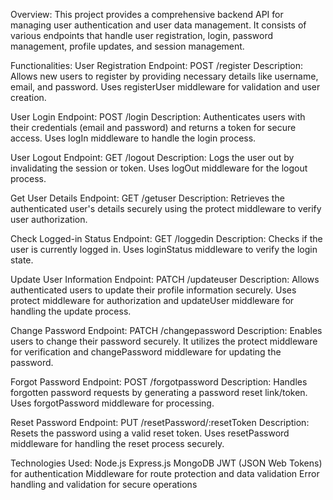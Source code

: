 Overview:
This project provides a comprehensive backend API for managing user authentication and user data management. It consists of various endpoints that handle user registration, login, password management, profile updates, and session management.

Functionalities:
User Registration
Endpoint: POST /register
Description: Allows new users to register by providing necessary details like username, email, and password. Uses registerUser middleware for validation and user creation.

User Login
Endpoint: POST /login
Description: Authenticates users with their credentials (email and password) and returns a token for secure access. Uses logIn middleware to handle the login process.

User Logout
Endpoint: GET /logout
Description: Logs the user out by invalidating the session or token. Uses logOut middleware for the logout process.

Get User Details
Endpoint: GET /getuser
Description: Retrieves the authenticated user's details securely using the protect middleware to verify user authorization.

Check Logged-in Status
Endpoint: GET /loggedin
Description: Checks if the user is currently logged in. Uses loginStatus middleware to verify the login state.

Update User Information
Endpoint: PATCH /updateuser
Description: Allows authenticated users to update their profile information securely. Uses protect middleware for authorization and updateUser middleware for handling the update process.

Change Password
Endpoint: PATCH /changepassword
Description: Enables users to change their password securely. It utilizes the protect middleware for verification and changePassword middleware for updating the password.

Forgot Password
Endpoint: POST /forgotpassword
Description: Handles forgotten password requests by generating a password reset link/token. Uses forgotPassword middleware for processing.

Reset Password
Endpoint: PUT /resetPassword/:resetToken
Description: Resets the password using a valid reset token. Uses resetPassword middleware for handling the reset process securely.


Technologies Used:
Node.js
Express.js
MongoDB
JWT (JSON Web Tokens) for authentication
Middleware for route protection and data validation
Error handling and validation for secure operations
